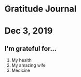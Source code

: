 # Gratitude Journal

# Dec 3, 2019

## I'm grateful for...

1.  My health
2.  My amazing wife
3.  Medicine
